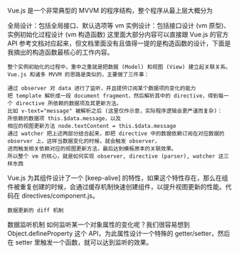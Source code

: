 Vue.js 是一个非常典型的 MVVM 的程序结构，整个程序从最上层大概分为

全局设计：包括全局接口、默认选项等
vm 实例设计：包括接口设计 (vm 原型)、实例初始化过程设计 (vm 构造函数)
这里面大部分内容可以直接跟 Vue.js 的官方 API 参考文档对应起来，但文档里面没有且值得一提的是构造函数的设计，下面是我摘出的构造函数最核心的工作内容。
```
整个实例初始化的过程中，重中之重就是把数据 (Model) 和视图 (View) 建立起关联关系。Vue.js 和诸多 MVVM 的思路是类似的，主要做了三件事：

通过 observer 对 data 进行了监听，并且提供订阅某个数据项的变化的能力
把 template 解析成一段 document fragment，然后解析其中的 directive，得到每一个 directive 所依赖的数据项及其更新方法。
比如 v-text="message" 被解析之后 (这里仅作示意，实际程序逻辑会更严谨而复杂)：
所依赖的数据项 this.$data.message，以及
相应的视图更新方法 node.textContent = this.$data.message
通过 watcher 把上述两部分结合起来，即把 directive 中的数据依赖订阅在对应数据的 observer 上，这样当数据变化的时候，就会触发 observer，
进而触发相关依赖对应的视图更新方法，最后达到模板原本的关联效果。
所以整个 vm 的核心，就是如何实现 observer, directive (parser), watcher 这三样东西
```
Vue.js 为其组件设计了一个 [keep-alive] 的特性，如果这个特性存在，那么在组件被重复创建的时候，会通过缓存机制快速创建组件，以提升视图更新的性能。代码在 directives/component.js。
```
数据更新的 diff 机制
```
数据监听机制
如何监听某一个对象属性的变化呢？我们很容易想到 Object.defineProperty 这个 API，为此属性设计一个特殊的 getter/setter，然后在 setter 里触发一个函数，就可以达到监听的效果。
```
